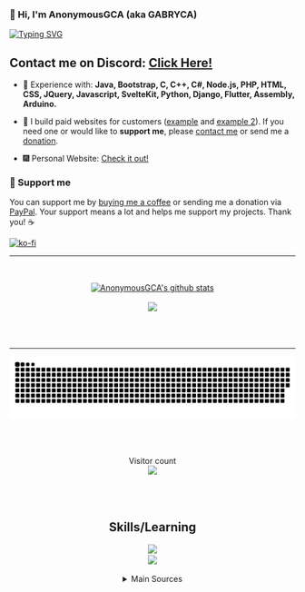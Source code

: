 ### 👋 Hi, I'm AnonymousGCA (aka GABRYCA)

[![Typing SVG](https://readme-typing-svg.demolab.com?font=Fira+Code&pause=1000&color=5CECF7&center=true&vCenter=true&random=true&width=435&lines=GCA's_+Web-Developer;GCA's_+Svelte%2BSvelteKit+enthusiast;GCA's_+Hackathon+Staff;GCA's_+Passionate+Developer)](https://git.io/typing-svg)

## Contact me on Discord: [Click Here!](https://discord.gg/RSp2CSuMny)

- 🚧 Experience with: **Java, Bootstrap, C, C++, C#, Node.js, PHP, HTML, CSS, JQuery, Javascript, SvelteKit, Python, Django, Flutter, Assembly, Arduino.**

- 🔭 I build paid websites for customers ([example](https://mzeyfilms.com) and [example 2](https://ristoranteaquazzurrasveltekit.netlify.app/)). If you need one or would like to **support me**, please [contact me](https://discord.gg/RSp2CSuMny) or send me a [donation](https://www.paypal.com/paypalme/AnonymousGCA).

- 🎆 Personal Website: [Check it out!](https://anonymousgca.eu/)

### 💖 Support me

You can support me by [buying me a coffee](https://ko-fi.com/anonymousgca) or sending me a donation via [PayPal](https://www.paypal.com/paypalme/AnonymousGCA). Your support means a lot and helps me support my projects. Thank you! ☕

[![ko-fi](https://ko-fi.com/img/githubbutton_sm.svg)](https://ko-fi.com/W7W3PHRGS)
  
<hr>
<br>

<p align="center">
  <a href="https://github.com/gabryca">
    <img align="center" src="https://github-readme-stats.anuraghazra1.vercel.app/api?username=gabryca&show_icons=true&include_all_commits=true&theme=radical&count_private=true" alt="AnonymousGCA's github stats" />
    <br>
    <br>
    <img src="https://github-readme-stats.vercel.app/api/top-langs?username=gabryca&theme=radical&layout=compact"/>
    <br>
    <br>
  </a>
</p>

<br>

<hr>

<p align="center">
  <a href=#><img src="contribution.svg"></a>
</p>

<br>
<br>
<p align="center"> 
  Visitor count
  <br>
  <img src="https://profile-counter.glitch.me/gabryca/count.svg" />
</p>

<br>
<br>

<h2 align="center">Skills/Learning </h2>

<p align="center">
  <a href="https://skillicons.dev">
    <img src="https://skillicons.dev/icons?i=php,mysql,py,django,java,spring,maven,gradle,flutter,dart,netlify,cloudflare,azure,github,md,nodejs,c,cpp,cs,css,html,js,bootstrap,svelte,jquery,nginx,docker,heroku,postman" />
    <br>
    <img src="https://skillicons.dev/icons?i=vscode,visualstudio,idea,linux,raspberrypi,arduino,ps,ai" />
  </a>
</p>

<details align="center">
  <summary>Main Sources</summary>
  <a href="https://github.com/GABRYCA/tales-sharing-website">
    <img align="center" src="https://github-readme-stats.anuraghazra1.vercel.app/api/pin/?username=gabryca&repo=tales-sharing-website&theme=radical" />
  </a>
  <a href="https://github.com/GABRYCA/Algoritmi_scuola">
    <img align="center" src="https://github-readme-stats.anuraghazra1.vercel.app/api/pin/?username=gabryca&repo=Algoritmi_scuola&theme=radical" />
  </a>
</details>
